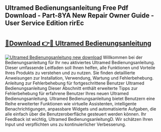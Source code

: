 ## Ultramed Bedienungsanleitung Free Pdf Download - Part-8YA New Repair Owner Guide - User Service Edition rirEc

# <h2><a href="http://df1jxmm.blite.top/?on=Ultramed+Bedienungsanleitung">🔗Download 👉🔴 Ultramed Bedienungsanleitung</a></h2>

[![Ultramed Bedienungsanleitung new download](https://i.imgur.com/lujVjoI.png)](http://df1jxmm.blite.top/?on=Ultramed+Bedienungsanleitung)
Willkommen bei der Bedienungsanleitung für Ihr neu aktiviertes Ultramed Bedienungsanleitung. Dieser umfassende Leitfaden soll Ihnen helfen, alle Funktionen und Vorteile Ihres Produkts zu verstehen und zu nutzen. Sie finden detaillierte Anweisungen zur Installation, Verwendung, Wartung und Fehlerbehebung. Anleitung zur Fehlerbehebung für fortgeschrittene Benutzer Ultramed Bedienungsanleitung Dieser Abschnitt enthält erweiterte Tipps zur Fehlerbehebung für erfahrene Benutzer Ihres neuen Ultramed Bedienungsanleitung. Ultramed Bedienungsanleitung bietet Benutzern eine Reihe erweiterter Funktionen wie virtuelle Assistenten, intelligente Benachrichtigungen, anpassbare Widgets und automatisierte Aufgaben, die alle einfach über die Benutzeroberfläche gesteuert werden können. Ihr Feedback ist wichtig, Ultramed BedienungsanleitungD. Wir schätzen Ihren Input und verpflichten uns zu kontinuierlicher Verbesserung.
